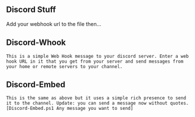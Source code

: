 ## Discord Stuff
Add your webhook url to the file then...

## Discord-Whook
```
This is a simple Web Hook message to your discord server. Enter a web hook URL in it that you get from your server and send messages from your home or remote servers to your channel.
```
## Discord-Embed
```
This is the same as above but it uses a simple rich presence to send it to the channel. Update: you can send a message now without quotes. [Discord-Embed.ps1 Any message you want to send]
```
